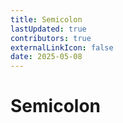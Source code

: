 ```yaml
---
title: Semicolon
lastUpdated: true
contributors: true
externalLinkIcon: false
date: 2025-05-08
---
```

# Semicolon